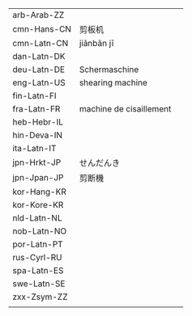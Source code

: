 | | | |
|-|-|-|
| arb-Arab-ZZ |  |  |
| cmn-Hans-CN | 剪板机 |  |
| cmn-Latn-CN | jiǎnbǎn jī |  |
| dan-Latn-DK |  |  |
| deu-Latn-DE | Schermaschine |  |
| eng-Latn-US | shearing machine |  |
| fin-Latn-FI |  |  |
| fra-Latn-FR | machine de cisaillement |  |
| heb-Hebr-IL |  |  |
| hin-Deva-IN |  |  |
| ita-Latn-IT |  |  |
| jpn-Hrkt-JP | せんだんき |  |
| jpn-Jpan-JP | 剪断機 |  |
| kor-Hang-KR |  |  |
| kor-Kore-KR |  |  |
| nld-Latn-NL |  |  |
| nob-Latn-NO |  |  |
| por-Latn-PT |  |  |
| rus-Cyrl-RU |  |  |
| spa-Latn-ES |  |  |
| swe-Latn-SE |  |  |
| zxx-Zsym-ZZ |  |  |
|  |  |  |

